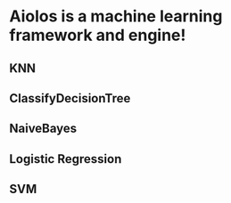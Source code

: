 # Aiolos is a machine learning framework and engine!
## KNN
## ClassifyDecisionTree
## NaiveBayes
## Logistic Regression
## SVM